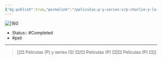 ```yaml
---
{"dg-publish":true,"permalink":"/peliculas-p-y-series-s/p-charlie-y-la-fabrica-de-chocolate/"}
---
```



![|160](https://m.media-amazon.com/images/M/MV5BNjcxMjg1Njg2NF5BMl5BanBnXkFtZTcwMjQ4NzMzMw@@._V1_SX300.jpg)

- Status:: #Completed 
- #peli 

---

> [[🎞️ Películas (P) y series (S) 🎞️/🎞️ Películas (P) 🎞️\|🎞️ Películas (P) 🎞️]]